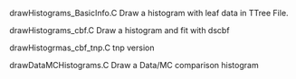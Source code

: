 drawHistograms_BasicInfo.C
  Draw a histogram with leaf data in TTree File.

drawHistograms_cbf.C
  Draw a histogram and fit with dscbf

drawHistogrmas_cbf_tnp.C
  tnp version

drawDataMCHistograms.C
  Draw a Data/MC comparison histogram

